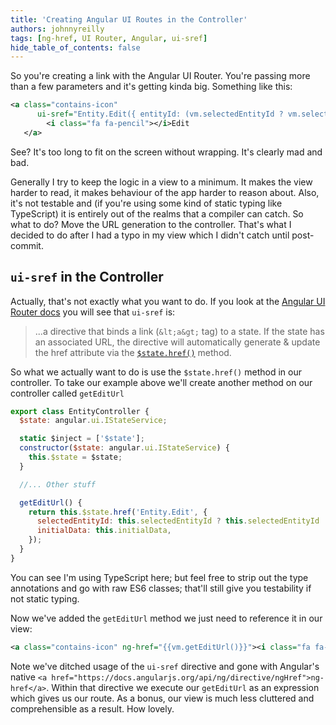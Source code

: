 ```yaml
---
title: 'Creating Angular UI Routes in the Controller'
authors: johnnyreilly
tags: [ng-href, UI Router, Angular, ui-sref]
hide_table_of_contents: false
---
```


So you're creating a link with the Angular UI Router. You're passing more than a few parameters and it's getting kinda big. Something like this:

```xml
<a class="contains-icon"
      ui-sref="Entity.Edit({ entityId: (vm.selectedEntityId ? vm.selectedEntityId: null), initialData: vm.initialData })">
        <i class="fa fa-pencil"></i>Edit
   </a>
```

See? It's too long to fit on the screen without wrapping. It's clearly mad and bad.

Generally I try to keep the logic in a view to a minimum. It makes the view harder to read, it makes behaviour of the app harder to reason about. Also, it's not testable and (if you're using some kind of static typing like TypeScript) it is entirely out of the realms that a compiler can catch. So what to do? Move the URL generation to the controller. That's what I decided to do after I had a typo in my view which I didn't catch until post-commit.

## `ui-sref` in the Controller

Actually, that's not exactly what you want to do. If you look at the [Angular UI Router docs](http://angular-ui.github.io/ui-router/site/#/api/ui.router.state.directive:ui-sref) you will see that `ui-sref` is:

> ...a directive that binds a link (`&lt;a&gt;` tag) to a state. If the state has an associated URL, the directive will automatically generate & update the href attribute via the [`$state.href()`](http://angular-ui.github.io/ui-router/site/#/api/ui.router.state.$state#methods_href) method.

So what we actually want to do is use the `$state.href()` method in our controller. To take our example above we'll create another method on our controller called `getEditUrl`

```js twoslash
export class EntityController {
  $state: angular.ui.IStateService;

  static $inject = ['$state'];
  constructor($state: angular.ui.IStateService) {
    this.$state = $state;
  }

  //... Other stuff

  getEditUrl() {
    return this.$state.href('Entity.Edit', {
      selectedEntityId: this.selectedEntityId ? this.selectedEntityId : null,
      initialData: this.initialData,
    });
  }
}
```

You can see I'm using TypeScript here; but feel free to strip out the type annotations and go with raw ES6 classes; that'll still give you testability if not static typing.

Now we've added the `getEditUrl` method we just need to reference it in our view:

```xml
<a class="contains-icon" ng-href="{{vm.getEditUrl()}}"><i class="fa fa-pencil"></i>Edit</a>
```

Note we've ditched usage of the `ui-sref` directive and gone with Angular's native `<a href="https://docs.angularjs.org/api/ng/directive/ngHref">ng-href</a>`. Within that directive we execute our `getEditUrl` as an expression which gives us our route. As a bonus, our view is much less cluttered and comprehensible as a result. How lovely.
